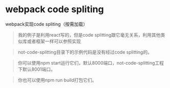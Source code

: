 # webpack code spliting
webpack实现code spliting（按需加载）

> 我的例子是利用react写的，但是code splitting跟它毫无关系，利用其他类似库或者框架一样可以参照实现

> not-code-splitting目录下的示例代码是没有经过code splitting的。

> 你可以使用npm start运行它们，默认8000端口，not-code-splitting工程下默认8001端口。

> 你也可以使用npm run build打包它们。

